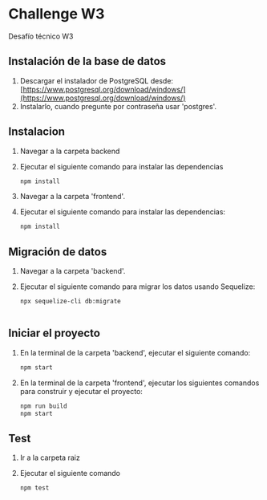 # Challenge W3

Desafío técnico W3

## Instalación de la base de datos

1. Descargar el instalador de PostgreSQL desde: [https://www.postgresql.org/download/windows/](https://www.postgresql.org/download/windows/)
2. Instalarlo, cuando pregunte por contraseña usar 'postgres'.

## Instalacion

1. Navegar a la carpeta backend
2. Ejecutar el siguiente comando para instalar las dependencias


    ```bash
    npm install

3. Navegar a la carpeta 'frontend'.

4. Ejecutar el siguiente comando para instalar las dependencias:

    ```bash
    npm install

## Migración de datos

1. Navegar a la carpeta 'backend'.
2. Ejecutar el siguiente comando para migrar los datos usando Sequelize:

   ```bash
   npx sequelize-cli db:migrate



## Iniciar el proyecto

1. En la terminal de la carpeta 'backend', ejecutar el siguiente comando:
     
    ```bash
    npm start

2. En la terminal de la carpeta 'frontend', ejecutar los siguientes comandos para construir y ejecutar el proyecto:
   
    ```bash
    npm run build
    npm start

## Test
1. Ir a la carpeta raiz
2. Ejecutar el siguiente comando
 
    ```bash
    npm test